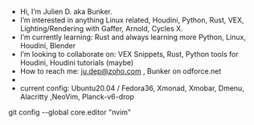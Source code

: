 - Hi, I’m Julien D. aka Bunker.
- I’m interested in anything Linux related, Houdini, Python, Rust, VEX, Lighting/Rendering with Gaffer, Arnold, Cycles X.
- I’m currently learning: Rust and always learning more Python, Linux, Houdini, Blender
- I’m looking to collaborate on: VEX Snippets, Rust, Python tools for Houdini, Houdini tutorials (maybe)
- How to reach me: ju.dep@zoho.com , Bunker on odforce.net
- 
- current config: Ubuntu20.04 / Fedora36, Xmonad, Xmobar, Dmenu, Alacritty ,NeoVim, Planck-v6-drop

git config --global core.editor "nvim"

<!---
jdvfx/jdvfx is a ✨ special ✨ repository because its `README.md` (this file) appears on your GitHub profile.
You can click the Preview link to take a look at your changes.
--->
